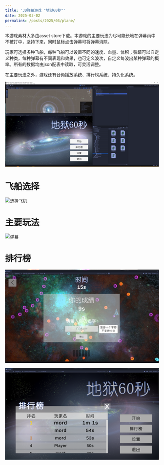 ```yaml
---
title: '3D弹幕游戏 "地狱60秒"'
date: 2025-03-02
permalink: /posts/2025/03/plane/
---
```


本游戏素材大多由asset store下载。本游戏的主要玩法为尽可能长地在弹幕雨中不被打中，坚持下来，同时鼠标点击弹幕可将弹幕消除。

玩家可选择多种飞船，每种飞船可以设置不同的速度、血量、体积；弹幕可以自定义种类，每种弹幕有不同表现和效果，也可定义波次，自定义每波出某种弹幕的概率。所有的数据均由json配表中读取，可灵活调整。

在主要玩法之外，游戏还有音频播放系统、排行榜系统、持久化系统。

![主页](/images/plane/主页.png "主页")

飞船选择
======
![选择飞机](/images/plane/选择飞机.gif "选择飞机")

主要玩法
======
![弹幕](/images/plane/弹幕.gif "弹幕")

排行榜
======
![游戏结束](/images/plane/游戏结束.png "游戏结束")

![排行榜](/images/plane/排行榜.png "排行榜")
